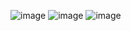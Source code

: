 ![image](https://github.com/user-attachments/assets/e6f51dbf-7920-4016-8af9-bc1053955d0b)
![image](https://github.com/user-attachments/assets/f298bfb1-102a-4f8d-a0e1-ad4c2b113c8d)
![image](https://github.com/user-attachments/assets/02580982-30bf-4cd1-acbf-9e9eb195cf25)
